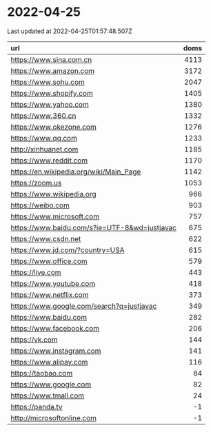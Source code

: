 # 2022-04-25

<!-- BEGIN -->
Last updated at 2022-04-25T01:57:48.507Z

url | doms
:- | -:
https://www.sina.com.cn | 4113
https://www.amazon.com | 3172
https://www.sohu.com | 2047
https://www.shopify.com | 1405
https://www.yahoo.com | 1380
https://www.360.cn | 1332
https://www.okezone.com | 1276
https://www.qq.com | 1233
http://xinhuanet.com | 1185
https://www.reddit.com | 1170
https://en.wikipedia.org/wiki/Main_Page | 1142
https://zoom.us | 1053
https://www.wikipedia.org | 966
https://weibo.com | 903
https://www.microsoft.com | 757
https://www.baidu.com/s?ie=UTF-8&wd=justjavac | 675
https://www.csdn.net | 622
https://www.jd.com/?country=USA | 615
https://www.office.com | 579
https://live.com | 443
https://www.youtube.com | 418
https://www.netflix.com | 373
https://www.google.com/search?q=justjavac | 349
https://www.baidu.com | 282
https://www.facebook.com | 206
https://vk.com | 144
https://www.instagram.com | 141
https://www.alipay.com | 116
https://taobao.com | 84
https://www.google.com | 82
https://www.tmall.com | 24
https://panda.tv | -1
http://microsoftonline.com | -1
<!-- END -->
